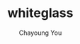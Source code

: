 ---
title: "whiteglass"
github: https://github.com/yous/whiteglass
demo: https://yous.github.io/whiteglass/
author: Chayoung You
ssg:
  - Jekyll
cms:
  - No Cms
---